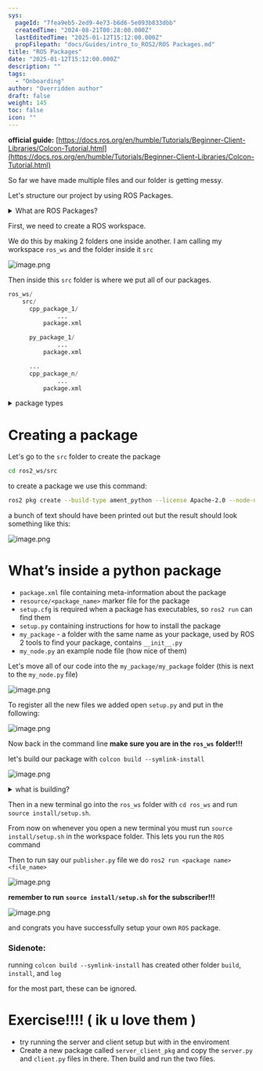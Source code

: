 ```yaml
---
sys:
  pageId: "7fea9eb5-2ed9-4e73-b6d6-5e093b833dbb"
  createdTime: "2024-08-21T00:28:00.000Z"
  lastEditedTime: "2025-01-12T15:12:00.000Z"
  propFilepath: "docs/Guides/intro_to_ROS2/ROS Packages.md"
title: "ROS Packages"
date: "2025-01-12T15:12:00.000Z"
description: ""
tags:
  - "Onboarding"
author: "Overridden author"
draft: false
weight: 145
toc: false
icon: ""
---
```


**official guide:** [https://docs.ros.org/en/humble/Tutorials/Beginner-Client-Libraries/Colcon-Tutorial.html](https://docs.ros.org/en/humble/Tutorials/Beginner-Client-Libraries/Colcon-Tutorial.html)

So far we have made multiple files and our folder is getting messy.

Let's structure our project by using ROS Packages.

<details>

<summary>What are ROS Packages?</summary>

ROS Packages are, as the name implies, packages of code that are highly sharable between ROS developers.

They consist of a folder, `package.xml` file, and source code

```python
      cpp_package_1/
		      ... imagine much code files here ..
          package.xml
```

</details>

First, we need to create a ROS workspace.

We do this by making 2 folders one inside another. I am calling my workspace `ros_ws` and the folder inside it `src`

![image.png](https://prod-files-secure.s3.us-west-2.amazonaws.com/d518164a-d88e-44d1-a4ee-3adb3bd8bce0/70706947-fd18-4537-a67b-e12946812d31/image.png?X-Amz-Algorithm=AWS4-HMAC-SHA256&X-Amz-Content-Sha256=UNSIGNED-PAYLOAD&X-Amz-Credential=ASIAZI2LB4662Y7RWYGJ%2F20250524%2Fus-west-2%2Fs3%2Faws4_request&X-Amz-Date=20250524T140712Z&X-Amz-Expires=3600&X-Amz-Security-Token=IQoJb3JpZ2luX2VjEEgaCXVzLXdlc3QtMiJIMEYCIQDKHjT5dWm6W4irlJ90VW59fV9BAv%2BhXpugiUVYtyf2hQIhAPHCzisjqRMeYAoqAE6CVbcvWZ4MD0IXTIMGyIJiOp0hKv8DCBEQABoMNjM3NDIzMTgzODA1Igy00sLhGGcu1KJDToEq3AO8w5OlO262Jpa%2FNGG2clE7dzF51%2BvNseL%2F0ybHNQLGP8Getk%2BmcKuAKdPrntAdU6QeqPvjDGj4WH8N5Uz%2FgXud45mGq5hV41D8rzAkeAtrYvMKN17N1w0fuKOTNFGN46dHP9SRC5Q7FEEHhSsGwGblIbElugDYfiOYBxbaGco31SxgCgxOpBjgH3vL3R9F3hqJEXwfC6Ric9H%2Bn%2Fk7t4Uv22bpaQgU4pVfm20FKCAATfMujwoUNFt%2BORVNxuML9HtjRCJ9VyYmQ8cHD63GPrTcmQdkB0V4p8GSBuuR%2BqmJuNIp0m8nAePC%2BUiCoX4UNJ2vHIltHYePorxrila2DiU7vI39Xa0WczkDnefSbiqU2BfZ3xk2zA%2Fp6HFRrc4b0scIiU92bessOxOQTCe6UhDRKBNhyueMv27IYFFUZemJqcQY60OTB%2Fm6FkGy3GPPyGmSBilUiEXsSVt14pVpB6ovEKDbJ6%2FdklvAok5lHzsuCQ3pI4y4ImAlgsjGKvC%2F33Wy%2BhvCkcdDvVpqcywfq%2F0AJQNUyNlKf8%2FF0nsptsiVhfI20C8hc0AV7XNBKgBzGNJ7lF9ET8K3gevGAXqSzgrisqcvhkc80kFPs2G%2BsgMLo2d2QnM3eb1OvacSETCXgMbBBjqkAXnR2eR62lZzCUzw%2BcqBLAj9A4Ro9eTtoa33m9jf%2BXmEos6yO1O78VR7NKVeH5TxvBgVWGBJTDcfZwlkOSCWXzmjL8fb%2FHNPJ0vfjZOCECw3TjLW9VuktIysMjAREHqOfVp48RwmSkuBqz1ZNs9OnlTN5hcb6UZz12VtwMa43oX0hdhYonLcDy8ykcEGWQe6Ymc2A1LsPY%2FCswJdsXC5QZLtFTaz&X-Amz-Signature=b6f3bfe4cd427b046f10e9fb3789b2d53c87031e671c080fc7a7e81c54804772&X-Amz-SignedHeaders=host&x-id=GetObject)

Then inside this `src` folder is where we put all of our packages.

```python
ros_ws/
    src/
      cpp_package_1/
		      ...
          package.xml

      py_package_1/
		      ...
          package.xml

      ...
      cpp_package_n/
		      ...
          package.xml

```

<details>

<summary>package types</summary>

packages can be either `C++` or python.

the intern file structure is different for each but for this guide we will stick to creating python packages

</details>

# Creating a package

Let's go to the `src` folder to create the package

```bash
cd ros2_ws/src
```

to create a package we use this command:

```bash
ros2 pkg create --build-type ament_python --license Apache-2.0 --node-name my_node my_package
```

a bunch of text should have been printed out but the result should look something like this:

![image.png](https://prod-files-secure.s3.us-west-2.amazonaws.com/d518164a-d88e-44d1-a4ee-3adb3bd8bce0/e6cf1e3f-8512-4a3e-b131-079f800bf3e8/image.png?X-Amz-Algorithm=AWS4-HMAC-SHA256&X-Amz-Content-Sha256=UNSIGNED-PAYLOAD&X-Amz-Credential=ASIAZI2LB4662Y7RWYGJ%2F20250524%2Fus-west-2%2Fs3%2Faws4_request&X-Amz-Date=20250524T140712Z&X-Amz-Expires=3600&X-Amz-Security-Token=IQoJb3JpZ2luX2VjEEgaCXVzLXdlc3QtMiJIMEYCIQDKHjT5dWm6W4irlJ90VW59fV9BAv%2BhXpugiUVYtyf2hQIhAPHCzisjqRMeYAoqAE6CVbcvWZ4MD0IXTIMGyIJiOp0hKv8DCBEQABoMNjM3NDIzMTgzODA1Igy00sLhGGcu1KJDToEq3AO8w5OlO262Jpa%2FNGG2clE7dzF51%2BvNseL%2F0ybHNQLGP8Getk%2BmcKuAKdPrntAdU6QeqPvjDGj4WH8N5Uz%2FgXud45mGq5hV41D8rzAkeAtrYvMKN17N1w0fuKOTNFGN46dHP9SRC5Q7FEEHhSsGwGblIbElugDYfiOYBxbaGco31SxgCgxOpBjgH3vL3R9F3hqJEXwfC6Ric9H%2Bn%2Fk7t4Uv22bpaQgU4pVfm20FKCAATfMujwoUNFt%2BORVNxuML9HtjRCJ9VyYmQ8cHD63GPrTcmQdkB0V4p8GSBuuR%2BqmJuNIp0m8nAePC%2BUiCoX4UNJ2vHIltHYePorxrila2DiU7vI39Xa0WczkDnefSbiqU2BfZ3xk2zA%2Fp6HFRrc4b0scIiU92bessOxOQTCe6UhDRKBNhyueMv27IYFFUZemJqcQY60OTB%2Fm6FkGy3GPPyGmSBilUiEXsSVt14pVpB6ovEKDbJ6%2FdklvAok5lHzsuCQ3pI4y4ImAlgsjGKvC%2F33Wy%2BhvCkcdDvVpqcywfq%2F0AJQNUyNlKf8%2FF0nsptsiVhfI20C8hc0AV7XNBKgBzGNJ7lF9ET8K3gevGAXqSzgrisqcvhkc80kFPs2G%2BsgMLo2d2QnM3eb1OvacSETCXgMbBBjqkAXnR2eR62lZzCUzw%2BcqBLAj9A4Ro9eTtoa33m9jf%2BXmEos6yO1O78VR7NKVeH5TxvBgVWGBJTDcfZwlkOSCWXzmjL8fb%2FHNPJ0vfjZOCECw3TjLW9VuktIysMjAREHqOfVp48RwmSkuBqz1ZNs9OnlTN5hcb6UZz12VtwMa43oX0hdhYonLcDy8ykcEGWQe6Ymc2A1LsPY%2FCswJdsXC5QZLtFTaz&X-Amz-Signature=c3c0e8eb5a439cd680a31f8e705a90f3aa5c56dda827edac81c4a726deae6819&X-Amz-SignedHeaders=host&x-id=GetObject)

# What’s inside a python package

- `package.xml` file containing meta-information about the package
- `resource/<package_name>` marker file for the package
- `setup.cfg` is required when a package has executables, so `ros2 run` can find them
- `setup.py` containing instructions for how to install the package
- `my_package` - a folder with the same name as your package, used by ROS 2 tools to find your package, contains `__init__.py`
- `my_node.py` an example node file (how nice of them)

Let's move all of our code into the `my_package/my_package` folder (this is next to the `my_node.py` file)

![image.png](https://prod-files-secure.s3.us-west-2.amazonaws.com/d518164a-d88e-44d1-a4ee-3adb3bd8bce0/9ce58f11-0da9-4d3e-b86d-506a9685d378/image.png?X-Amz-Algorithm=AWS4-HMAC-SHA256&X-Amz-Content-Sha256=UNSIGNED-PAYLOAD&X-Amz-Credential=ASIAZI2LB4662Y7RWYGJ%2F20250524%2Fus-west-2%2Fs3%2Faws4_request&X-Amz-Date=20250524T140712Z&X-Amz-Expires=3600&X-Amz-Security-Token=IQoJb3JpZ2luX2VjEEgaCXVzLXdlc3QtMiJIMEYCIQDKHjT5dWm6W4irlJ90VW59fV9BAv%2BhXpugiUVYtyf2hQIhAPHCzisjqRMeYAoqAE6CVbcvWZ4MD0IXTIMGyIJiOp0hKv8DCBEQABoMNjM3NDIzMTgzODA1Igy00sLhGGcu1KJDToEq3AO8w5OlO262Jpa%2FNGG2clE7dzF51%2BvNseL%2F0ybHNQLGP8Getk%2BmcKuAKdPrntAdU6QeqPvjDGj4WH8N5Uz%2FgXud45mGq5hV41D8rzAkeAtrYvMKN17N1w0fuKOTNFGN46dHP9SRC5Q7FEEHhSsGwGblIbElugDYfiOYBxbaGco31SxgCgxOpBjgH3vL3R9F3hqJEXwfC6Ric9H%2Bn%2Fk7t4Uv22bpaQgU4pVfm20FKCAATfMujwoUNFt%2BORVNxuML9HtjRCJ9VyYmQ8cHD63GPrTcmQdkB0V4p8GSBuuR%2BqmJuNIp0m8nAePC%2BUiCoX4UNJ2vHIltHYePorxrila2DiU7vI39Xa0WczkDnefSbiqU2BfZ3xk2zA%2Fp6HFRrc4b0scIiU92bessOxOQTCe6UhDRKBNhyueMv27IYFFUZemJqcQY60OTB%2Fm6FkGy3GPPyGmSBilUiEXsSVt14pVpB6ovEKDbJ6%2FdklvAok5lHzsuCQ3pI4y4ImAlgsjGKvC%2F33Wy%2BhvCkcdDvVpqcywfq%2F0AJQNUyNlKf8%2FF0nsptsiVhfI20C8hc0AV7XNBKgBzGNJ7lF9ET8K3gevGAXqSzgrisqcvhkc80kFPs2G%2BsgMLo2d2QnM3eb1OvacSETCXgMbBBjqkAXnR2eR62lZzCUzw%2BcqBLAj9A4Ro9eTtoa33m9jf%2BXmEos6yO1O78VR7NKVeH5TxvBgVWGBJTDcfZwlkOSCWXzmjL8fb%2FHNPJ0vfjZOCECw3TjLW9VuktIysMjAREHqOfVp48RwmSkuBqz1ZNs9OnlTN5hcb6UZz12VtwMa43oX0hdhYonLcDy8ykcEGWQe6Ymc2A1LsPY%2FCswJdsXC5QZLtFTaz&X-Amz-Signature=f09a617f8ceb084a150b22e972ff86af97bb138aa811564c118db13f8b5a056c&X-Amz-SignedHeaders=host&x-id=GetObject)

To register all the new files we added open `setup.py` and put in the following:

![image.png](https://prod-files-secure.s3.us-west-2.amazonaws.com/d518164a-d88e-44d1-a4ee-3adb3bd8bce0/1cd7c262-4cae-4496-9d75-c178537d24a2/image.png?X-Amz-Algorithm=AWS4-HMAC-SHA256&X-Amz-Content-Sha256=UNSIGNED-PAYLOAD&X-Amz-Credential=ASIAZI2LB4662Y7RWYGJ%2F20250524%2Fus-west-2%2Fs3%2Faws4_request&X-Amz-Date=20250524T140712Z&X-Amz-Expires=3600&X-Amz-Security-Token=IQoJb3JpZ2luX2VjEEgaCXVzLXdlc3QtMiJIMEYCIQDKHjT5dWm6W4irlJ90VW59fV9BAv%2BhXpugiUVYtyf2hQIhAPHCzisjqRMeYAoqAE6CVbcvWZ4MD0IXTIMGyIJiOp0hKv8DCBEQABoMNjM3NDIzMTgzODA1Igy00sLhGGcu1KJDToEq3AO8w5OlO262Jpa%2FNGG2clE7dzF51%2BvNseL%2F0ybHNQLGP8Getk%2BmcKuAKdPrntAdU6QeqPvjDGj4WH8N5Uz%2FgXud45mGq5hV41D8rzAkeAtrYvMKN17N1w0fuKOTNFGN46dHP9SRC5Q7FEEHhSsGwGblIbElugDYfiOYBxbaGco31SxgCgxOpBjgH3vL3R9F3hqJEXwfC6Ric9H%2Bn%2Fk7t4Uv22bpaQgU4pVfm20FKCAATfMujwoUNFt%2BORVNxuML9HtjRCJ9VyYmQ8cHD63GPrTcmQdkB0V4p8GSBuuR%2BqmJuNIp0m8nAePC%2BUiCoX4UNJ2vHIltHYePorxrila2DiU7vI39Xa0WczkDnefSbiqU2BfZ3xk2zA%2Fp6HFRrc4b0scIiU92bessOxOQTCe6UhDRKBNhyueMv27IYFFUZemJqcQY60OTB%2Fm6FkGy3GPPyGmSBilUiEXsSVt14pVpB6ovEKDbJ6%2FdklvAok5lHzsuCQ3pI4y4ImAlgsjGKvC%2F33Wy%2BhvCkcdDvVpqcywfq%2F0AJQNUyNlKf8%2FF0nsptsiVhfI20C8hc0AV7XNBKgBzGNJ7lF9ET8K3gevGAXqSzgrisqcvhkc80kFPs2G%2BsgMLo2d2QnM3eb1OvacSETCXgMbBBjqkAXnR2eR62lZzCUzw%2BcqBLAj9A4Ro9eTtoa33m9jf%2BXmEos6yO1O78VR7NKVeH5TxvBgVWGBJTDcfZwlkOSCWXzmjL8fb%2FHNPJ0vfjZOCECw3TjLW9VuktIysMjAREHqOfVp48RwmSkuBqz1ZNs9OnlTN5hcb6UZz12VtwMa43oX0hdhYonLcDy8ykcEGWQe6Ymc2A1LsPY%2FCswJdsXC5QZLtFTaz&X-Amz-Signature=7b05f1593627b294d6f2667fc5be0f767693a91f92b61f836fc4819cf344f0e6&X-Amz-SignedHeaders=host&x-id=GetObject)

Now back in the command line **make sure you are in the** **`ros_ws`** **folder!!!**

let's build our package with `colcon build --symlink-install`

![image.png](https://prod-files-secure.s3.us-west-2.amazonaws.com/d518164a-d88e-44d1-a4ee-3adb3bd8bce0/2f2a0d27-b173-48fd-b189-5f5c0ce65619/image.png?X-Amz-Algorithm=AWS4-HMAC-SHA256&X-Amz-Content-Sha256=UNSIGNED-PAYLOAD&X-Amz-Credential=ASIAZI2LB4662Y7RWYGJ%2F20250524%2Fus-west-2%2Fs3%2Faws4_request&X-Amz-Date=20250524T140712Z&X-Amz-Expires=3600&X-Amz-Security-Token=IQoJb3JpZ2luX2VjEEgaCXVzLXdlc3QtMiJIMEYCIQDKHjT5dWm6W4irlJ90VW59fV9BAv%2BhXpugiUVYtyf2hQIhAPHCzisjqRMeYAoqAE6CVbcvWZ4MD0IXTIMGyIJiOp0hKv8DCBEQABoMNjM3NDIzMTgzODA1Igy00sLhGGcu1KJDToEq3AO8w5OlO262Jpa%2FNGG2clE7dzF51%2BvNseL%2F0ybHNQLGP8Getk%2BmcKuAKdPrntAdU6QeqPvjDGj4WH8N5Uz%2FgXud45mGq5hV41D8rzAkeAtrYvMKN17N1w0fuKOTNFGN46dHP9SRC5Q7FEEHhSsGwGblIbElugDYfiOYBxbaGco31SxgCgxOpBjgH3vL3R9F3hqJEXwfC6Ric9H%2Bn%2Fk7t4Uv22bpaQgU4pVfm20FKCAATfMujwoUNFt%2BORVNxuML9HtjRCJ9VyYmQ8cHD63GPrTcmQdkB0V4p8GSBuuR%2BqmJuNIp0m8nAePC%2BUiCoX4UNJ2vHIltHYePorxrila2DiU7vI39Xa0WczkDnefSbiqU2BfZ3xk2zA%2Fp6HFRrc4b0scIiU92bessOxOQTCe6UhDRKBNhyueMv27IYFFUZemJqcQY60OTB%2Fm6FkGy3GPPyGmSBilUiEXsSVt14pVpB6ovEKDbJ6%2FdklvAok5lHzsuCQ3pI4y4ImAlgsjGKvC%2F33Wy%2BhvCkcdDvVpqcywfq%2F0AJQNUyNlKf8%2FF0nsptsiVhfI20C8hc0AV7XNBKgBzGNJ7lF9ET8K3gevGAXqSzgrisqcvhkc80kFPs2G%2BsgMLo2d2QnM3eb1OvacSETCXgMbBBjqkAXnR2eR62lZzCUzw%2BcqBLAj9A4Ro9eTtoa33m9jf%2BXmEos6yO1O78VR7NKVeH5TxvBgVWGBJTDcfZwlkOSCWXzmjL8fb%2FHNPJ0vfjZOCECw3TjLW9VuktIysMjAREHqOfVp48RwmSkuBqz1ZNs9OnlTN5hcb6UZz12VtwMa43oX0hdhYonLcDy8ykcEGWQe6Ymc2A1LsPY%2FCswJdsXC5QZLtFTaz&X-Amz-Signature=87646c858a7de935e6a5a55b508a053f5e1433f2e014460a4f3de9bc36ca01d8&X-Amz-SignedHeaders=host&x-id=GetObject)

<details>

<summary>what is building?</summary>

if you are a CS major at Rose-Hulman you will learn the answer to this in CSSE132

but TLDR; is it combines all the code files into one program that can be run easily 

</details>

Then in a new terminal go into the `ros_ws` folder with `cd ros_ws` and run `source install/setup.sh`. 

From now on whenever you open a new terminal you must run `source install/setup.sh` in the workspace folder. This lets you run the `ROS` command

Then to run say our `publisher.py` file we do `ros2 run <package name> <file_name>`

![image.png](https://prod-files-secure.s3.us-west-2.amazonaws.com/d518164a-d88e-44d1-a4ee-3adb3bd8bce0/4f4b1219-3a44-4632-aa0a-ce3471699f59/image.png?X-Amz-Algorithm=AWS4-HMAC-SHA256&X-Amz-Content-Sha256=UNSIGNED-PAYLOAD&X-Amz-Credential=ASIAZI2LB4662Y7RWYGJ%2F20250524%2Fus-west-2%2Fs3%2Faws4_request&X-Amz-Date=20250524T140712Z&X-Amz-Expires=3600&X-Amz-Security-Token=IQoJb3JpZ2luX2VjEEgaCXVzLXdlc3QtMiJIMEYCIQDKHjT5dWm6W4irlJ90VW59fV9BAv%2BhXpugiUVYtyf2hQIhAPHCzisjqRMeYAoqAE6CVbcvWZ4MD0IXTIMGyIJiOp0hKv8DCBEQABoMNjM3NDIzMTgzODA1Igy00sLhGGcu1KJDToEq3AO8w5OlO262Jpa%2FNGG2clE7dzF51%2BvNseL%2F0ybHNQLGP8Getk%2BmcKuAKdPrntAdU6QeqPvjDGj4WH8N5Uz%2FgXud45mGq5hV41D8rzAkeAtrYvMKN17N1w0fuKOTNFGN46dHP9SRC5Q7FEEHhSsGwGblIbElugDYfiOYBxbaGco31SxgCgxOpBjgH3vL3R9F3hqJEXwfC6Ric9H%2Bn%2Fk7t4Uv22bpaQgU4pVfm20FKCAATfMujwoUNFt%2BORVNxuML9HtjRCJ9VyYmQ8cHD63GPrTcmQdkB0V4p8GSBuuR%2BqmJuNIp0m8nAePC%2BUiCoX4UNJ2vHIltHYePorxrila2DiU7vI39Xa0WczkDnefSbiqU2BfZ3xk2zA%2Fp6HFRrc4b0scIiU92bessOxOQTCe6UhDRKBNhyueMv27IYFFUZemJqcQY60OTB%2Fm6FkGy3GPPyGmSBilUiEXsSVt14pVpB6ovEKDbJ6%2FdklvAok5lHzsuCQ3pI4y4ImAlgsjGKvC%2F33Wy%2BhvCkcdDvVpqcywfq%2F0AJQNUyNlKf8%2FF0nsptsiVhfI20C8hc0AV7XNBKgBzGNJ7lF9ET8K3gevGAXqSzgrisqcvhkc80kFPs2G%2BsgMLo2d2QnM3eb1OvacSETCXgMbBBjqkAXnR2eR62lZzCUzw%2BcqBLAj9A4Ro9eTtoa33m9jf%2BXmEos6yO1O78VR7NKVeH5TxvBgVWGBJTDcfZwlkOSCWXzmjL8fb%2FHNPJ0vfjZOCECw3TjLW9VuktIysMjAREHqOfVp48RwmSkuBqz1ZNs9OnlTN5hcb6UZz12VtwMa43oX0hdhYonLcDy8ykcEGWQe6Ymc2A1LsPY%2FCswJdsXC5QZLtFTaz&X-Amz-Signature=4711bc2c5c187727dfbe4863988147454ae452c04f402431fb3df771e645ae5d&X-Amz-SignedHeaders=host&x-id=GetObject)

**remember to run** **`source install/setup.sh`** **for the subscriber!!!**

![image.png](https://prod-files-secure.s3.us-west-2.amazonaws.com/d518164a-d88e-44d1-a4ee-3adb3bd8bce0/02121119-dad4-49ec-8356-c956108b4243/image.png?X-Amz-Algorithm=AWS4-HMAC-SHA256&X-Amz-Content-Sha256=UNSIGNED-PAYLOAD&X-Amz-Credential=ASIAZI2LB4662Y7RWYGJ%2F20250524%2Fus-west-2%2Fs3%2Faws4_request&X-Amz-Date=20250524T140712Z&X-Amz-Expires=3600&X-Amz-Security-Token=IQoJb3JpZ2luX2VjEEgaCXVzLXdlc3QtMiJIMEYCIQDKHjT5dWm6W4irlJ90VW59fV9BAv%2BhXpugiUVYtyf2hQIhAPHCzisjqRMeYAoqAE6CVbcvWZ4MD0IXTIMGyIJiOp0hKv8DCBEQABoMNjM3NDIzMTgzODA1Igy00sLhGGcu1KJDToEq3AO8w5OlO262Jpa%2FNGG2clE7dzF51%2BvNseL%2F0ybHNQLGP8Getk%2BmcKuAKdPrntAdU6QeqPvjDGj4WH8N5Uz%2FgXud45mGq5hV41D8rzAkeAtrYvMKN17N1w0fuKOTNFGN46dHP9SRC5Q7FEEHhSsGwGblIbElugDYfiOYBxbaGco31SxgCgxOpBjgH3vL3R9F3hqJEXwfC6Ric9H%2Bn%2Fk7t4Uv22bpaQgU4pVfm20FKCAATfMujwoUNFt%2BORVNxuML9HtjRCJ9VyYmQ8cHD63GPrTcmQdkB0V4p8GSBuuR%2BqmJuNIp0m8nAePC%2BUiCoX4UNJ2vHIltHYePorxrila2DiU7vI39Xa0WczkDnefSbiqU2BfZ3xk2zA%2Fp6HFRrc4b0scIiU92bessOxOQTCe6UhDRKBNhyueMv27IYFFUZemJqcQY60OTB%2Fm6FkGy3GPPyGmSBilUiEXsSVt14pVpB6ovEKDbJ6%2FdklvAok5lHzsuCQ3pI4y4ImAlgsjGKvC%2F33Wy%2BhvCkcdDvVpqcywfq%2F0AJQNUyNlKf8%2FF0nsptsiVhfI20C8hc0AV7XNBKgBzGNJ7lF9ET8K3gevGAXqSzgrisqcvhkc80kFPs2G%2BsgMLo2d2QnM3eb1OvacSETCXgMbBBjqkAXnR2eR62lZzCUzw%2BcqBLAj9A4Ro9eTtoa33m9jf%2BXmEos6yO1O78VR7NKVeH5TxvBgVWGBJTDcfZwlkOSCWXzmjL8fb%2FHNPJ0vfjZOCECw3TjLW9VuktIysMjAREHqOfVp48RwmSkuBqz1ZNs9OnlTN5hcb6UZz12VtwMa43oX0hdhYonLcDy8ykcEGWQe6Ymc2A1LsPY%2FCswJdsXC5QZLtFTaz&X-Amz-Signature=d5bb75e36520ce8168b97bdede2a9a78a372ffb2b0bf8084f82522ca26f0b252&X-Amz-SignedHeaders=host&x-id=GetObject)

and congrats you have successfully setup your own `ROS` package.

### Sidenote:

running `colcon build --symlink-install` has created other folder `build`, `install`, and `log`

for the most part, these can be ignored.

# Exercise!!!! ( ik u love them )

- try running the server and client setup but with in the enviroment
- Create a new package called `server_client_pkg` and copy the `server.py` and `client.py` files in there. Then build and run the two files.
